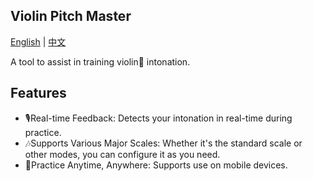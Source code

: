 ## Violin Pitch Master

[English](README.md) | [中文](README.zh.md)

A tool to assist in training violin🎻 intonation.

## Features
- 🎙️Real-time Feedback: Detects your intonation in real-time during practice.
- 🎶Supports Various Major Scales: Whether it's the standard scale or other modes, you can configure it as you need.
- 📱Practice Anytime, Anywhere: Supports use on mobile devices.
